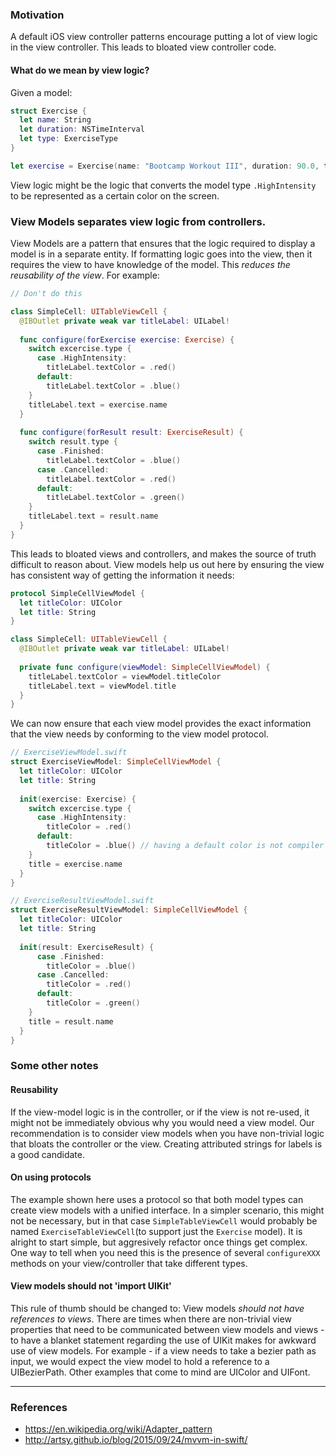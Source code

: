 ### Motivation

A default iOS view controller patterns encourage putting a lot of view logic in the view controller. This leads to bloated view controller code. 

#### What do we mean by view logic?

Given a model:

```swift
struct Exercise {
  let name: String
  let duration: NSTimeInterval
  let type: ExerciseType
}

let exercise = Exercise(name: "Bootcamp Workout III", duration: 90.0, type: .HighIntensity)
```
View logic might be the logic that converts the model type `.HighIntensity` to be represented as a certain color on the screen.

### View Models separates view logic from controllers.

View Models are a pattern that ensures that the logic required to display a model is in a separate entity. 
If formatting logic goes into the view, then it requires the view to have knowledge of the model. This _reduces the reusability of the view_. For example:

```swift
// Don't do this

class SimpleCell: UITableViewCell {
  @IBOutlet private weak var titleLabel: UILabel!
  
  func configure(forExercise exercise: Exercise) {
    switch excercise.type {
      case .HighIntensity:
        titleLabel.textColor = .red()
      default:
        titleLabel.textColor = .blue()
    }
    titleLabel.text = exercise.name
  }
  
  func configure(forResult result: ExerciseResult) {
    switch result.type {
      case .Finished:
        titleLabel.textColor = .blue()
      case .Cancelled:
        titleLabel.textColor = .red()
      default:
        titleLabel.textColor = .green()
    }
    titleLabel.text = result.name
  }
}
```
This leads to bloated views and controllers, and makes the source of truth difficult to reason about.
View models help us out here by ensuring the view has consistent way of getting the information it needs:

```swift
protocol SimpleCellViewModel {
  let titleColor: UIColor
  let title: String
}

class SimpleCell: UITableViewCell {
  @IBOutlet private weak var titleLabel: UILabel!
  
  private func configure(viewModel: SimpleCellViewModel) {
    titleLabel.textColor = viewModel.titleColor
    titleLabel.text = viewModel.title
  }
}
```
We can now ensure that each view model provides the exact information that the view needs by conforming to the view model protocol.

```swift
// ExerciseViewModel.swift
struct ExerciseViewModel: SimpleCellViewModel {
  let titleColor: UIColor
  let title: String
  
  init(exercise: Exercise) {
    switch excercise.type {
      case .HighIntensity:
        titleColor = .red()
      default:
        titleColor = .blue() // having a default color is not compiler enforced due to the type of titleColor
    }
    title = exercise.name
  }
}

// ExerciseResultViewModel.swift
struct ExerciseResultViewModel: SimpleCellViewModel {
  let titleColor: UIColor
  let title: String
  
  init(result: ExerciseResult) {
      case .Finished:
        titleColor = .blue()
      case .Cancelled:
        titleColor = .red()
      default:
        titleColor = .green()
    }
    title = result.name
  }
}
```

### Some other notes

#### Reusability
If the view-model logic is in the controller, or if the view is not re-used, it might not be immediately obvious why you would need a view model. Our recommendation is to consider view models when you have non-trivial logic that bloats the controller or the view. Creating attributed strings for labels is a good candidate.

#### On using protocols
The example shown here uses a protocol so that both model types can create view models with a unified interface. In a simpler scenario, this might not be necessary, but in that case `SimpleTableViewCell` would probably be named `ExerciseTableViewCell`(to support just the `Exercise` model). It is alright to start simple, but aggresively refactor once things get complex. One way to tell when you need this is the presence of several `configureXXX` methods on your view/controller that take different types.

#### View models should not 'import UIKit'
This rule of thumb should be changed to: View models _should not have references to views_. There are times when there are non-trivial view properties that need to be communicated between view models and views - to have a blanket statement regarding the use of UIKit makes for awkward use of view models. For example - if a view needs to take a bezier path as input, we would expect the view model to hold a reference to a UIBezierPath. Other examples that come to mind are UIColor and UIFont.

___________

### References
- https://en.wikipedia.org/wiki/Adapter_pattern
- http://artsy.github.io/blog/2015/09/24/mvvm-in-swift/

